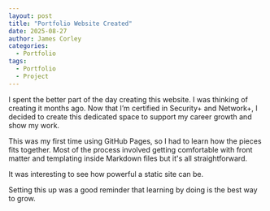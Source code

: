 ```yaml
---
layout: post
title: "Portfolio Website Created"
date: 2025-08-27
author: James Corley
categories:
  - Portfolio
tags:
  - Portfolio
  - Project
---
```


I spent the better part of the day creating this website.
I was thinking of creating it months ago. Now that I’m certified
in Security+ and Network+, I decided to create this dedicated space
to support my career growth and show my work.

This was my first time using GitHub Pages, so I had to learn how the pieces
fits together. Most of the process involved getting comfortable with front
matter and templating inside Markdown files but it's all straightforward.

It was interesting to see how powerful a static site can be.

Setting this up was a good reminder that learning by doing is the best way to
grow.
